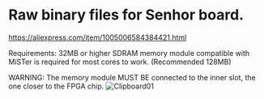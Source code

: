 # Raw binary files for Senhor board.


https://aliexpress.com/item/1005006584384421.html

Requirements: 32MB or higher SDRAM memory module compatible with MiSTer is required for most cores to work. (Recommended 128MB)

WARNING: The memory module MUST BE connected to the inner slot, the one closer to the FPGA chip. 
![Clipboard01](https://github.com/user-attachments/assets/d1d9ae21-102f-43b6-a10f-a65d6e213c25)


